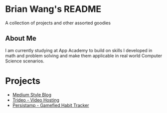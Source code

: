 # Brian Wang's README
A collection of projects and other assorted goodies

## About Me
I am currently studying at App Academy to build on skills I developed in math and problem solving and make them applicable in real world Computer Science scenarios.
# Projects

 - [Medium Style Blog](http://mediumm.herokuapp.com/)
 - [Trideo - Video Hosting](http://aa-video.herokuapp.com/)
 - [Persistamp - Gamefied Habit Tracker](http://persistamp.herokuapp.com/)
